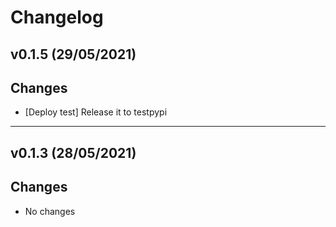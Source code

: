 # Changelog

## v0.1.5 (29/05/2021)
## Changes
* [Deploy test] Release it to testpypi

---

## v0.1.3 (28/05/2021)
## Changes
* No changes
